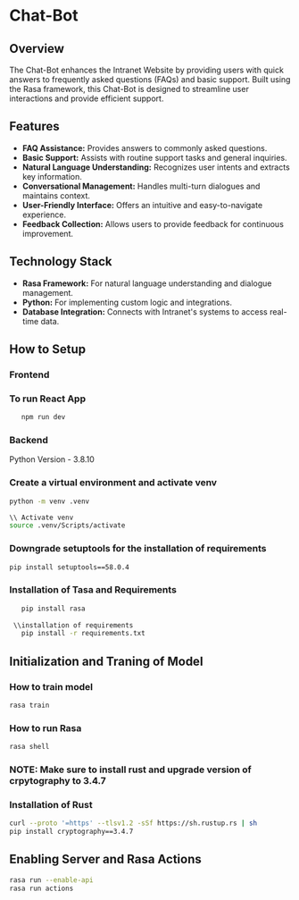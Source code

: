 # Chat-Bot

## Overview

The Chat-Bot enhances the Intranet Website by providing users with quick answers to frequently asked questions (FAQs) and basic support. Built using the Rasa framework, this Chat-Bot is designed to streamline user interactions and provide efficient support.

## Features

- **FAQ Assistance:** Provides answers to commonly asked questions.
- **Basic Support:** Assists with routine support tasks and general inquiries.
- **Natural Language Understanding:** Recognizes user intents and extracts key information.
- **Conversational Management:** Handles multi-turn dialogues and maintains context.
- **User-Friendly Interface:** Offers an intuitive and easy-to-navigate experience.
- **Feedback Collection:** Allows users to provide feedback for continuous improvement.

## Technology Stack

- **Rasa Framework:** For natural language understanding and dialogue management.
- **Python:** For implementing custom logic and integrations.
- **Database Integration:** Connects with Intranet's systems to access real-time data.


## How to Setup

### Frontend

### To run React App 

```bash 
   npm run dev
```

### Backend

Python Version - 3.8.10

### Create a virtual environment and activate venv
```bash
python -m venv .venv

\\ Activate venv
source .venv/Scripts/activate

```

### Downgrade setuptools for the installation of requirements
```bash
pip install setuptools==58.0.4
```

### Installation of Tasa and Requirements
```bash
   pip install rasa
 
 \\installation of requirements
   pip install -r requirements.txt

```
## Initialization and Traning of Model

### How to train model 
```bash
rasa train
```
### How to run Rasa 
```bash
rasa shell
```
### NOTE: Make sure to install rust and upgrade version of crpytography to 3.4.7

### Installation of Rust

 ```bash
 curl --proto '=https' --tlsv1.2 -sSf https://sh.rustup.rs | sh
 pip install cryptography==3.4.7
```

## Enabling Server and Rasa Actions
```bash
rasa run --enable-api
rasa run actions
```

